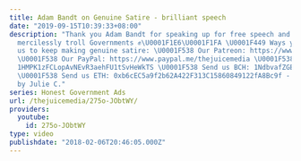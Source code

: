 ```yaml
---
title: Adam Bandt on Genuine Satire - brilliant speech
date: "2019-09-15T10:39:33+08:00"
description: "Thank you Adam Bandt for speaking up for free speech and the right to
  mercilessly troll Governments ✊\U0001F1E6\U0001F1FA \U0001F449 Ways you can support
  us to keep making genuine satire: \U0001F538 Our Patreon: https://www.patreon.com/thejuicemedia
  \U0001F538 Our PayPal: https://www.paypal.me/thejuicemedia \U0001F538 Send us BTC:
  1HMPK1zFCLopAvNEvR3aehFU1tSvHeWkTS \U0001F538 Send us BCH: 1NdbvafZGEttYUewAkLsQe1Y7vqtsTkxJ9
  \U0001F538 Send us ETH: 0xb6cEC5a9f2b62A422F313C15860849122fA8Bc9f - French translation
  by Julie C."
series: Honest Government Ads
url: /thejuicemedia/275o-JObtWY/
providers:
  youtube:
    id: 275o-JObtWY
type: video
publishdate: "2018-02-06T20:46:05.000Z"
---
```

